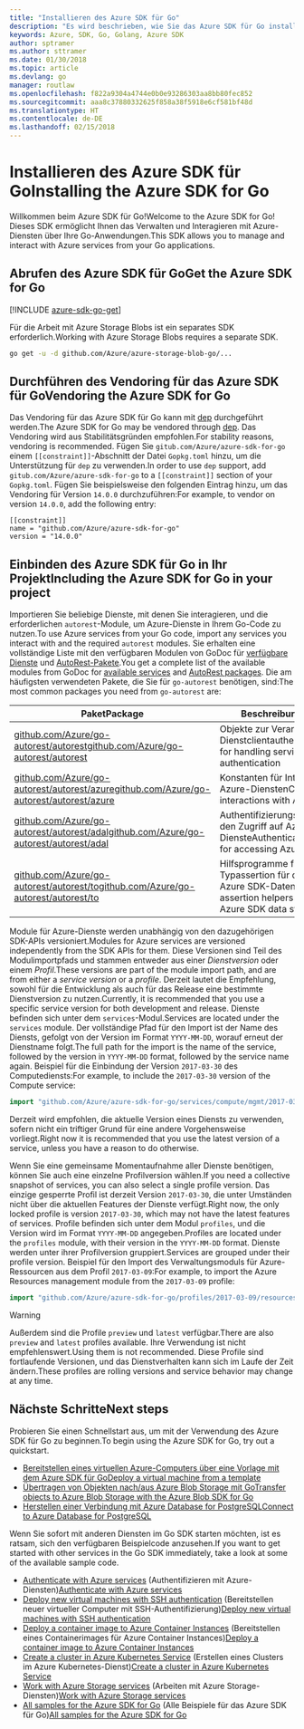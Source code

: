 ```yaml
---
title: "Installieren des Azure SDK für Go"
description: "Es wird beschrieben, wie Sie das Azure SDK für Go installieren und konfigurieren und das Vendoring dafür durchführen."
keywords: Azure, SDK, Go, Golang, Azure SDK
author: sptramer
ms.author: sttramer
ms.date: 01/30/2018
ms.topic: article
ms.devlang: go
manager: routlaw
ms.openlocfilehash: f822a9304a4744e0b0e93286303aa8bb80fec852
ms.sourcegitcommit: aaa8c37880332625f858a38f5918e6cf581bf48d
ms.translationtype: HT
ms.contentlocale: de-DE
ms.lasthandoff: 02/15/2018
---
```

# <a name="installing-the-azure-sdk-for-go"></a><span data-ttu-id="b540d-104">Installieren des Azure SDK für Go</span><span class="sxs-lookup"><span data-stu-id="b540d-104">Installing the Azure SDK for Go</span></span>

<span data-ttu-id="b540d-105">Willkommen beim Azure SDK für Go!</span><span class="sxs-lookup"><span data-stu-id="b540d-105">Welcome to the Azure SDK for Go!</span></span> <span data-ttu-id="b540d-106">Dieses SDK ermöglicht Ihnen das Verwalten und Interagieren mit Azure-Diensten über Ihre Go-Anwendungen.</span><span class="sxs-lookup"><span data-stu-id="b540d-106">This SDK allows you to manage and interact with Azure services from your Go applications.</span></span>

## <a name="get-the-azure-sdk-for-go"></a><span data-ttu-id="b540d-107">Abrufen des Azure SDK für Go</span><span class="sxs-lookup"><span data-stu-id="b540d-107">Get the Azure SDK for Go</span></span>

[!INCLUDE [azure-sdk-go-get](includes/azure-sdk-go-get.md)]

<span data-ttu-id="b540d-108">Für die Arbeit mit Azure Storage Blobs ist ein separates SDK erforderlich.</span><span class="sxs-lookup"><span data-stu-id="b540d-108">Working with Azure Storage Blobs requires a separate SDK.</span></span>

```bash
go get -u -d github.com/Azure/azure-storage-blob-go/...
```

## <a name="vendoring-the-azure-sdk-for-go"></a><span data-ttu-id="b540d-109">Durchführen des Vendoring für das Azure SDK für Go</span><span class="sxs-lookup"><span data-stu-id="b540d-109">Vendoring the Azure SDK for Go</span></span>

<span data-ttu-id="b540d-110">Das Vendoring für das Azure SDK für Go kann mit [dep](https://github.com/golang/dep) durchgeführt werden.</span><span class="sxs-lookup"><span data-stu-id="b540d-110">The Azure SDK for Go may be vendored through [dep](https://github.com/golang/dep).</span></span> <span data-ttu-id="b540d-111">Das Vendoring wird aus Stabilitätsgründen empfohlen.</span><span class="sxs-lookup"><span data-stu-id="b540d-111">For stability reasons, vendoring is recommended.</span></span> <span data-ttu-id="b540d-112">Fügen Sie `gitub.com/Azure/azure-sdk-for-go` einem `[[constraint]]`-Abschnitt der Datei `Gopkg.toml` hinzu, um die Unterstützung für `dep` zu verwenden.</span><span class="sxs-lookup"><span data-stu-id="b540d-112">In order to use `dep` support, add `gitub.com/Azure/azure-sdk-for-go` to a `[[constraint]]` section of your `Gopkg.toml`.</span></span> <span data-ttu-id="b540d-113">Fügen Sie beispielsweise den folgenden Eintrag hinzu, um das Vendoring für Version `14.0.0` durchzuführen:</span><span class="sxs-lookup"><span data-stu-id="b540d-113">For example, to vendor on version `14.0.0`, add the following entry:</span></span>

```
[[constraint]]
name = "github.com/Azure/azure-sdk-for-go"
version = "14.0.0"
```

## <a name="including-the-azure-sdk-for-go-in-your-project"></a><span data-ttu-id="b540d-114">Einbinden des Azure SDK für Go in Ihr Projekt</span><span class="sxs-lookup"><span data-stu-id="b540d-114">Including the Azure SDK for Go in your project</span></span>

<span data-ttu-id="b540d-115">Importieren Sie beliebige Dienste, mit denen Sie interagieren, und die erforderlichen `autorest`-Module, um Azure-Dienste in Ihrem Go-Code zu nutzen.</span><span class="sxs-lookup"><span data-stu-id="b540d-115">To use Azure services from your Go code, import any services you interact with and the required `autorest` modules.</span></span>
<span data-ttu-id="b540d-116">Sie erhalten eine vollständige Liste mit den verfügbaren Modulen von GoDoc für [verfügbare Dienste](https://godoc.org/github.com/Azure/azure-sdk-for-go) und [AutoRest-Pakete](https://godoc.org/github.com/Azure/go-autorest).</span><span class="sxs-lookup"><span data-stu-id="b540d-116">You get a complete list of the available modules from GoDoc for [available services](https://godoc.org/github.com/Azure/azure-sdk-for-go) and [AutoRest packages](https://godoc.org/github.com/Azure/go-autorest).</span></span> <span data-ttu-id="b540d-117">Die am häufigsten verwendeten Pakete, die Sie für `go-autorest` benötigen, sind:</span><span class="sxs-lookup"><span data-stu-id="b540d-117">The most common packages you need from `go-autorest` are:</span></span>

| <span data-ttu-id="b540d-118">Paket</span><span class="sxs-lookup"><span data-stu-id="b540d-118">Package</span></span> | <span data-ttu-id="b540d-119">Beschreibung</span><span class="sxs-lookup"><span data-stu-id="b540d-119">Description</span></span> |
|---------|-------------|
| <span data-ttu-id="b540d-120">[github.com/Azure/go-autorest/autorest][autorest]</span><span class="sxs-lookup"><span data-stu-id="b540d-120">[github.com/Azure/go-autorest/autorest][autorest]</span></span> | <span data-ttu-id="b540d-121">Objekte zur Verarbeitung der Dienstclientauthentifizierung</span><span class="sxs-lookup"><span data-stu-id="b540d-121">Objects for handling service client authentication</span></span> |
| <span data-ttu-id="b540d-122">[github.com/Azure/go-autorest/autorest/azure][autorest/azure]</span><span class="sxs-lookup"><span data-stu-id="b540d-122">[github.com/Azure/go-autorest/autorest/azure][autorest/azure]</span></span> | <span data-ttu-id="b540d-123">Konstanten für Interaktionen mit Azure-Diensten</span><span class="sxs-lookup"><span data-stu-id="b540d-123">Constants for interactions with Azure services</span></span> |
| <span data-ttu-id="b540d-124">[github.com/Azure/go-autorest/autorest/adal][autorest/adal]</span><span class="sxs-lookup"><span data-stu-id="b540d-124">[github.com/Azure/go-autorest/autorest/adal][autorest/adal]</span></span> | <span data-ttu-id="b540d-125">Authentifizierungsmechanismen für den Zugriff auf Azure-Dienste</span><span class="sxs-lookup"><span data-stu-id="b540d-125">Authentication mechanisms for accessing Azure services</span></span> |
| <span data-ttu-id="b540d-126">[github.com/Azure/go-autorest/autorest/to][autorest/to]</span><span class="sxs-lookup"><span data-stu-id="b540d-126">[github.com/Azure/go-autorest/autorest/to][autorest/to]</span></span> | <span data-ttu-id="b540d-127">Hilfsprogramme für die Typassertion für die Arbeit mit Azure SDK-Datenstrukturen</span><span class="sxs-lookup"><span data-stu-id="b540d-127">Type assertion helpers for working with Azure SDK data structures</span></span> |

[autorest]: https://godoc.org/github.com/Azure/go-autorest/autorest
[autorest/azure]: https://godoc.org/github.com/Azure/go-autorest/autorest/azure
[autorest/adal]: https://godoc.org/github.com/Azure/go-autorest/autorest/adal
[autorest/to]: https://godoc.org/github.com/Azure/go-autorest/autorest/to

<span data-ttu-id="b540d-128">Module für Azure-Dienste werden unabhängig von den dazugehörigen SDK-APIs versioniert.</span><span class="sxs-lookup"><span data-stu-id="b540d-128">Modules for Azure services are versioned independently from the SDK APIs for them.</span></span> <span data-ttu-id="b540d-129">Diese Versionen sind Teil des Modulimportpfads und stammen entweder aus einer _Dienstversion_ oder einem _Profil_.</span><span class="sxs-lookup"><span data-stu-id="b540d-129">These versions are part of the module import path, and are from either a _service version_ or a _profile_.</span></span> <span data-ttu-id="b540d-130">Derzeit lautet die Empfehlung, sowohl für die Entwicklung als auch für das Release eine bestimmte Dienstversion zu nutzen.</span><span class="sxs-lookup"><span data-stu-id="b540d-130">Currently, it is recommended that you use a specific service version for both development and release.</span></span> <span data-ttu-id="b540d-131">Dienste befinden sich unter dem `services`-Modul.</span><span class="sxs-lookup"><span data-stu-id="b540d-131">Services are located under the `services` module.</span></span> <span data-ttu-id="b540d-132">Der vollständige Pfad für den Import ist der Name des Diensts, gefolgt von der Version im Format `YYYY-MM-DD`, worauf erneut der Dienstname folgt.</span><span class="sxs-lookup"><span data-stu-id="b540d-132">The full path for the import is the name of the service, followed by the version in `YYYY-MM-DD` format, followed by the service name again.</span></span> <span data-ttu-id="b540d-133">Beispiel für die Einbindung der Version `2017-03-30` des Computediensts:</span><span class="sxs-lookup"><span data-stu-id="b540d-133">For example, to include the `2017-03-30` version of the Compute service:</span></span>

```go
import "github.com/Azure/azure-sdk-for-go/services/compute/mgmt/2017-03-30/compute"
```

<span data-ttu-id="b540d-134">Derzeit wird empfohlen, die aktuelle Version eines Diensts zu verwenden, sofern nicht ein triftiger Grund für eine andere Vorgehensweise vorliegt.</span><span class="sxs-lookup"><span data-stu-id="b540d-134">Right now it is recommended that you use the latest version of a service, unless you have a reason to do otherwise.</span></span>

<span data-ttu-id="b540d-135">Wenn Sie eine gemeinsame Momentaufnahme aller Dienste benötigen, können Sie auch eine einzelne Profilversion wählen.</span><span class="sxs-lookup"><span data-stu-id="b540d-135">If you need a collective snapshot of services, you can also select a single profile version.</span></span> <span data-ttu-id="b540d-136">Das einzige gesperrte Profil ist derzeit Version `2017-03-30`, die unter Umständen nicht über die aktuellen Features der Dienste verfügt.</span><span class="sxs-lookup"><span data-stu-id="b540d-136">Right now, the only locked profile is version `2017-03-30`, which may not have the latest features of services.</span></span> <span data-ttu-id="b540d-137">Profile befinden sich unter dem Modul `profiles`, und die Version wird im Format `YYYY-MM-DD` angegeben.</span><span class="sxs-lookup"><span data-stu-id="b540d-137">Profiles are located under the `profiles` module, with their version in the `YYYY-MM-DD` format.</span></span> <span data-ttu-id="b540d-138">Dienste werden unter ihrer Profilversion gruppiert.</span><span class="sxs-lookup"><span data-stu-id="b540d-138">Services are grouped under their profile version.</span></span> <span data-ttu-id="b540d-139">Beispiel für den Import des Verwaltungsmoduls für Azure-Ressourcen aus dem Profil `2017-03-09`:</span><span class="sxs-lookup"><span data-stu-id="b540d-139">For example, to import the Azure Resources management module from the `2017-03-09` profile:</span></span>

```go
import "github.com/Azure/azure-sdk-for-go/profiles/2017-03-09/resources/mgmt/resources"
```

> [!WARNING]
> <span data-ttu-id="b540d-140">Außerdem sind die Profile `preview` und `latest` verfügbar.</span><span class="sxs-lookup"><span data-stu-id="b540d-140">There are also `preview` and `latest` profiles available.</span></span> <span data-ttu-id="b540d-141">Ihre Verwendung ist nicht empfehlenswert.</span><span class="sxs-lookup"><span data-stu-id="b540d-141">Using them is not recommended.</span></span> <span data-ttu-id="b540d-142">Diese Profile sind fortlaufende Versionen, und das Dienstverhalten kann sich im Laufe der Zeit ändern.</span><span class="sxs-lookup"><span data-stu-id="b540d-142">These profiles are rolling versions and service behavior may change at any time.</span></span>

## <a name="next-steps"></a><span data-ttu-id="b540d-143">Nächste Schritte</span><span class="sxs-lookup"><span data-stu-id="b540d-143">Next steps</span></span>

<span data-ttu-id="b540d-144">Probieren Sie einen Schnellstart aus, um mit der Verwendung des Azure SDK für Go zu beginnen.</span><span class="sxs-lookup"><span data-stu-id="b540d-144">To begin using the Azure SDK for Go, try out a quickstart.</span></span>

* [<span data-ttu-id="b540d-145">Bereitstellen eines virtuellen Azure-Computers über eine Vorlage mit dem Azure SDK für Go</span><span class="sxs-lookup"><span data-stu-id="b540d-145">Deploy a virtual machine from a template</span></span>](azure-sdk-go-qs-vm.md)
* [<span data-ttu-id="b540d-146">Übertragen von Objekten nach/aus Azure Blob Storage mit Go</span><span class="sxs-lookup"><span data-stu-id="b540d-146">Transfer objects to Azure Blob Storage with the Azure Blob SDK for Go</span></span>](/azure/storage/blobs/storage-quickstart-blobs-go?toc=%2fgo%2fazure%2ftoc.json)
* [<span data-ttu-id="b540d-147">Herstellen einer Verbindung mit Azure Database for PostgreSQL</span><span class="sxs-lookup"><span data-stu-id="b540d-147">Connect to Azure Database for PostgreSQL</span></span>](/azure/postgresql/connect-go?toc=%2fgo%2fazure%2ftoc.json)

<span data-ttu-id="b540d-148">Wenn Sie sofort mit anderen Diensten im Go SDK starten möchten, ist es ratsam, sich den verfügbaren Beispielcode anzusehen.</span><span class="sxs-lookup"><span data-stu-id="b540d-148">If you want to get started with other services in the Go SDK immediately, take a look at some of the available sample code.</span></span>

* <span data-ttu-id="b540d-149">[Authenticate with Azure services](https://github.com/Azure-Samples/azure-sdk-for-go-samples/tree/master/iam) (Authentifizieren mit Azure-Diensten)</span><span class="sxs-lookup"><span data-stu-id="b540d-149">[Authenticate with Azure services](https://github.com/Azure-Samples/azure-sdk-for-go-samples/tree/master/iam)</span></span>
* <span data-ttu-id="b540d-150">[Deploy new virtual machines with SSH authentication](https://github.com/Azure-Samples/azure-sdk-for-go-samples/tree/master/compute) (Bereitstellen neuer virtueller Computer mit SSH-Authentifizierung)</span><span class="sxs-lookup"><span data-stu-id="b540d-150">[Deploy new virtual machines with SSH authentication](https://github.com/Azure-Samples/azure-sdk-for-go-samples/tree/master/compute)</span></span>
* <span data-ttu-id="b540d-151">[Deploy a container image to Azure Container Instances](https://github.com/Azure-Samples/azure-sdk-for-go-samples/tree/master/containerinstance) (Bereitstellen eines Containerimages für Azure Container Instances)</span><span class="sxs-lookup"><span data-stu-id="b540d-151">[Deploy a container image to Azure Container Instances](https://github.com/Azure-Samples/azure-sdk-for-go-samples/tree/master/containerinstance)</span></span>
* <span data-ttu-id="b540d-152">[Create a cluster in Azure Kubernetes Service](https://github.com/Azure-Samples/azure-sdk-for-go-samples/tree/master/containerservice) (Erstellen eines Clusters im Azure Kubernetes-Dienst)</span><span class="sxs-lookup"><span data-stu-id="b540d-152">[Create a cluster in Azure Kubernetes Service](https://github.com/Azure-Samples/azure-sdk-for-go-samples/tree/master/containerservice)</span></span>
* <span data-ttu-id="b540d-153">[Work with Azure Storage services](https://github.com/Azure-Samples/azure-sdk-for-go-samples/tree/master/storage) (Arbeiten mit Azure Storage-Diensten)</span><span class="sxs-lookup"><span data-stu-id="b540d-153">[Work with Azure Storage services](https://github.com/Azure-Samples/azure-sdk-for-go-samples/tree/master/storage)</span></span>
* <span data-ttu-id="b540d-154">[All samples for the Azure SDK for Go](https://github.com/azure-samples/azure-sdk-for-go-samples) (Alle Beispiele für das Azure SDK für Go)</span><span class="sxs-lookup"><span data-stu-id="b540d-154">[All samples for the Azure SDK for Go](https://github.com/azure-samples/azure-sdk-for-go-samples)</span></span>
